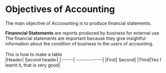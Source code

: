 # Objectives of Accounting
The main objective of Accoounting is to produce financial statements.

**Finanncial Statements** are reports produced by business for external use
<br> The financial statements are important because they give insightful information about the condition of business to the users of accounting. </br>
<br>This is how to make a table</br>
|Header| Second header|
|------| -------------|
|First| Second|
|Third|Yes I learnt it, that is very good|
